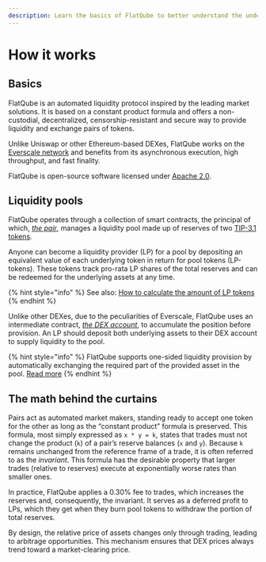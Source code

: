 ```yaml
---
description: Learn the basics of FlatQube to better understand the underlying processes.
---
```


# How it works

## Basics&#x20;

FlatQube is an automated liquidity protocol inspired by the leading market solutions. It is based on a constant product formula and offers a non-custodial, decentralized, censorship-resistant and secure way to provide liquidity and exchange pairs of tokens.

Unlike Uniswap or other Ethereum-based DEXes, FlatQube works on the [Everscale network](https://everscale.network) and benefits from its asynchronous execution, high throughput, and fast finality.

FlatQube is open-source software licensed under [Apache 2.0](https://github.com/broxus/ton-dex/blob/master/LICENSE).

## Liquidity pools

FlatQube operates through a collection of smart contracts, the principal of which, [_the pair_](https://github.com/broxus/ton-dex/blob/master/contracts/DexPair.sol), manages a liquidity pool made up of reserves of two [TIP-3.1 tokens](../tokens/concepts/tokens-we-use.md#tokens-standard).

Anyone can become a liquidity provider (LP) for a pool by depositing an equivalent value of each underlying token in return for pool tokens (LP-tokens). These tokens track pro-rata LP shares of the total reserves and can be redeemed for the underlying assets at any time.

{% hint style="info" %}
See also: [How to calculate the amount of LP tokens](../pools/how-to/calculate-the-amount-of-lp-tokens.md)
{% endhint %}

Unlike other DEXes, due to the peculiarities of Everscale, FlatQube uses an intermediate contract, [_the DEX account_](https://github.com/broxus/ton-dex/blob/master/contracts/DexAccount.sol), to accumulate the position before provision. An LP should deposit both underlying assets to their DEX account to supply liquidity to the pool.

{% hint style="info" %}
FlatQube supports one-sided liquidity provision by automatically exchanging the required part of the provided asset in the pool. [Read more](../pools/how-to/add-liquidity.md#one-sided-liquidity-provision)
{% endhint %}

## The math behind the curtains

Pairs act as automated market makers, standing ready to accept one token for the other as long as the “constant product” formula is preserved. This formula, most simply expressed as `x * y = k`, states that trades must not change the product (`k`) of a pair’s reserve balances (`x` and `y`). Because `k` remains unchanged from the reference frame of a trade, it is often referred to as the _invariant_. This formula has the desirable property that larger trades (relative to reserves) execute at exponentially worse rates than smaller ones.

In practice, FlatQube applies a 0.30% fee to trades, which increases the reserves and, consequently, the invariant. It serves as a deferred profit to LPs, which they get when they burn pool tokens to withdraw the portion of total reserves.

By design, the relative price of assets changes only through trading, leading to arbitrage opportunities. This mechanism ensures that DEX prices always trend toward a market-clearing price.
